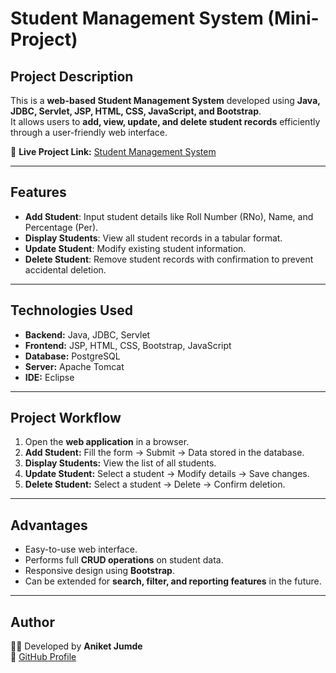 # Student Management System (Mini-Project)

## Project Description
This is a **web-based Student Management System** developed using **Java, JDBC, Servlet, JSP, HTML, CSS, JavaScript, and Bootstrap**.  
It allows users to **add, view, update, and delete student records** efficiently through a user-friendly web interface.  

🔗 **Live Project Link:** [Student Management System](https://studentmanagmentsystem-jqqt.onrender.com/)  

---

## Features
- **Add Student**: Input student details like Roll Number (RNo), Name, and Percentage (Per).  
- **Display Students**: View all student records in a tabular format.  
- **Update Student**: Modify existing student information.  
- **Delete Student**: Remove student records with confirmation to prevent accidental deletion.  

---

## Technologies Used
- **Backend:** Java, JDBC, Servlet  
- **Frontend:** JSP, HTML, CSS, Bootstrap, JavaScript  
- **Database:** PostgreSQL  
- **Server:** Apache Tomcat  
- **IDE:** Eclipse  

---

## Project Workflow
1. Open the **web application** in a browser.  
2. **Add Student:** Fill the form → Submit → Data stored in the database.  
3. **Display Students:** View the list of all students.  
4. **Update Student:** Select a student → Modify details → Save changes.  
5. **Delete Student:** Select a student → Delete → Confirm deletion.  

---

## Advantages
- Easy-to-use web interface.  
- Performs full **CRUD operations** on student data.  
- Responsive design using **Bootstrap**.  
- Can be extended for **search, filter, and reporting features** in the future.  

---

## Author
👨‍💻 Developed by **Aniket Jumde**  
📌 [GitHub Profile](https://github.com/aniketjumde)  
